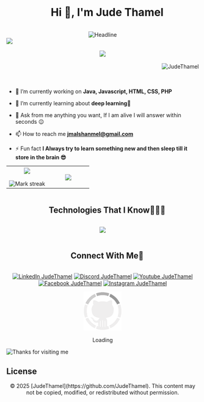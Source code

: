 <!--h1 without bottom border-->
<div id="user-content-toc">
  <ul align="center">
    <summary><h1 style="display: inline-block">Hi 👋, I'm Jude Thamel </h1></summary>
  </ul>
  <div align=center>
        <img src="https://readme-typing-svg.herokuapp.com?color=%236FDA44&size=32&center=true&vCenter=true&width=600&height=50&lines=Undergraduate+Software+Engineer" alt="Headline" />
    </div>
</div>

<!--horizontal divider(gradiant)-->
<img src="https://user-images.githubusercontent.com/73097560/115834477-dbab4500-a447-11eb-908a-139a6edaec5c.gif">

<!--profile visit count-->
<div align="center">
  
[![](https://visitcount.itsvg.in/api?id=JudeThamel&icon=3&color=6)](https://visitcount.itsvg.in)
  
</div>


<p><img align="right" src="https://github.com/JudeThamel/JudeThamel/blob/main/animation_500_kxa883sd.gif" alt="JudeThamel" /></p>

<br>
<br>
<br>

<!--h2 without bottom border-->



<!--Intro start-->
- 🔭 I’m currently working on **Java, Javascript, HTML, CSS, PHP**

- 🌱 I’m currently learning about **deep learning**🥰

- 💬 Ask from me anything you want, If I am alive I will answer within seconds 😉

- 📫 How to reach me **jmalshanmel@gmail.com**
  
- ⚡ Fun fact **I Always try to learn something new and then sleep till it store in the brain 😎**
<!--Intro end-->



<!--- stats & Trophy (start) -->
<p align="center">
  <!--- stats (start) -->
<table align="center">
<tr border="none">
<td width="50%" align="center">
  
  <img  align="center"  src="https://github-readme-stats.vercel.app/api?username=JudeThamel&theme=dark&show_icons=true&count_private=true" />
  <br></br>
  <img  title="🔥 Get streak stats for your profile at git.io/streak-stats" alt="Mark streak" src="https://github-readme-streak-stats.herokuapp.com/?user=JudeThamel&theme=dark&hide_border=false" /> 
</td>

<td width="50%" align="center">

  <img  align="center"  src="https://github-readme-stats.anuraghazra1.vercel.app/api/top-langs/?username=JudeThamel&theme=dark&hide_border=false&no-bg=true&no-frame=true&langs_count=10"/>


  </td>
</tr>
</table>
<!--- stats (end) -->
</p>        
<!--- stats (end) -->

<!--h1 without bottom border-->
<div id="user-content-toc">
  <ul align="center">
    <summary><h2 style="display: inline-block">Technologies That I Know👨🏻‍💻</h2></summary>
  </ul>
</div>
<!--tech stack icons-->
<p align="center">
  <a href="https://skillicons.dev">
    <img src="https://skillicons.dev/icons?i=html,css,js,mysql,java,bootstrap,git,github,figma,nodejs,tailwind,vscode&perline=14" />
  </a>
</p>


<!-- Connect with me -->
<!--h2 without bottom border-->
<div id="user-content-toc">
  <ul align="center">
    <summary><h2 style="display: inline-block">Connect With Me🤝</h2></summary>
  </ul>
</div>

<!--icons and links-->

<p align="center">  
<a href="https://www.linkedin.com/in/jude-thamel" target="blank"><img align="center" src="https://user-images.githubusercontent.com/88904952/234979284-68c11d7f-1acc-4f0c-ac78-044e1037d7b0.png" alt="LinkedIn JudeThamel" height="50" width="50" /></a>
<a href="https://discordapp.com/users/jude_82096" target="blank"><img align="center" src="https://user-images.githubusercontent.com/88904952/234982627-019fd336-6248-453c-9b05-97c13fd1d207.png" alt="Discord JudeThamel" height="50" width="50" /></a>
<a href="https://www.youtube.com/@TechJuda" target="blank"><img align="center" src="https://user-images.githubusercontent.com/47686437/168548113-b3cd4206-3281-445b-b7c6-bc0a3251293d.png" alt="Youtube JudeThamel" height="50" width="50" /></a>
<a href="https://www.facebook.com/jude.malshan.733" target="blank"><img align="center" src="https://raw.githubusercontent.com/rahuldkjain/github-profile-readme-generator/master/src/images/icons/Social/facebook.svg" alt="Facebook JudeThamel" height="50" width="50" /></a>
<a href="https://www.instagram.com/_jude.thamel_/" target="blank"><img align="center" src="https://www.edigitalagency.com.au/wp-content/uploads/new-Instagram-icon-png-full-colour.png" alt="Instagram JudeThamel" height="50" width="50" /></a>
</p>

<div align=center>
    <img src="https://raw.githubusercontent.com/AhmedFathyDev/AhmedFathyDev/main/GitHub.gif" alt="GitHub Octocat Logo" height="100">
    <p>Loading</p>
</div>

<img height="120" alt="Thanks for visiting me" width="100%" src="https://raw.githubusercontent.com/BrunnerLivio/brunnerlivio/master/images/marquee.svg" />

## License

<div align=center>
    <p>© 2025 [JudeThamel](https://github.com/JudeThamel). This content may not be copied, modified, or redistributed without permission.</p>
</div>
